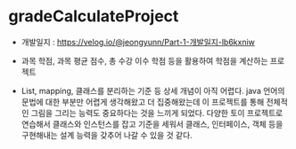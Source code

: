 # gradeCalculateProject

* 개발일지 : https://velog.io/@jeongyunn/Part-1-개발일지-lb6kxniw

* 과목 학점, 과목 평균 점수, 총 수강 이수 학점 등을 활용하여 학점을 계산하는 프로젝트

* List, mapping, 클래스를 분리하는 기준 등 상세 개념이 아직 어렵다. java 언어의 문법에 대한 부분만 어렵게 생각해왔고 더 집중해왔는데 이 프로젝트를 통해 전체적인 그림을 그리는 능력도 중요하다는 것을 느끼게 되었다.
다양한 토이 프로젝트로 연습해서 클래스와 인스턴스를 잡고 기준을 세워서 클래스, 인터페이스, 객체 등을 구현해내는 설계 능력을 갖추어 나갈 수 있을 것 같다.
